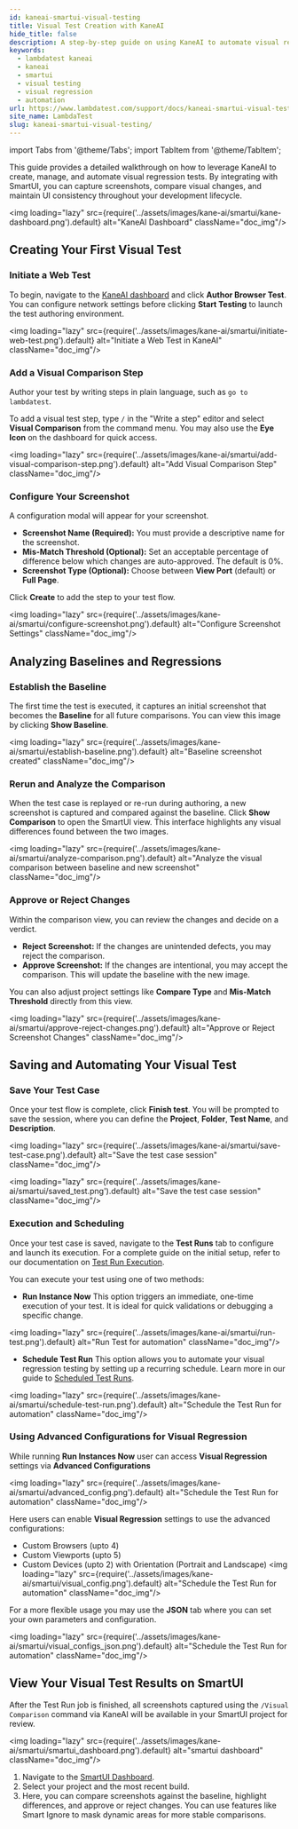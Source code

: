 ```yaml
---
id: kaneai-smartui-visual-testing
title: Visual Test Creation with KaneAI
hide_title: false
description: A step-by-step guide on using KaneAI to automate visual regression tests. Learn to capture screenshots, establish baselines, compare visual changes with SmartUI, and schedule automated runs.
keywords:
  - lambdatest kaneai
  - kaneai
  - smartui
  - visual testing
  - visual regression
  - automation
url: https://www.lambdatest.com/support/docs/kaneai-smartui-visual-testing
site_name: LambdaTest
slug: kaneai-smartui-visual-testing/
---
```


import Tabs from '@theme/Tabs';
import TabItem from '@theme/TabItem';

<script type="application/ld+json"
      dangerouslySetInnerHTML={{ __html: JSON.stringify({
       "@context": "https://schema.org",
        "@type": "BreadcrumbList",
        "itemListElement": [{
          "@type": "ListItem",
          "position": 1,
          "name": "Home",
          "item": "https://www.lambdatest.com"
        },{
          "@type": "ListItem",
          "position": 2,
          "name": "Support",
          "item": "https://www.lambdatest.com/support/docs/"
        },{
          "@type": "ListItem",
          "position": 3,
          "name": "Visual Regression Testing with KaneAI and SmartUI",
          "item": "https://www.lambdatest.com/support/docs/kaneai-smartui-visual-testing"
        }]
      })
    }}
></script>

This guide provides a detailed walkthrough on how to leverage KaneAI to create, manage, and automate visual regression tests. By integrating with SmartUI, you can capture screenshots, compare visual changes, and maintain UI consistency throughout your development lifecycle.

<img loading="lazy" src={require('../assets/images/kane-ai/smartui/kane-dashboard.png').default} alt="KaneAI Dashboard" className="doc_img"/>

## Creating Your First Visual Test

### Initiate a Web Test
To begin, navigate to the [KaneAI dashboard](https://kaneai.lambdatest.com/objective) and click **Author Browser Test**. You can configure network settings before clicking **Start Testing** to launch the test authoring environment.


<img loading="lazy" src={require('../assets/images/kane-ai/smartui/initiate-web-test.png').default} alt="Initiate a Web Test in KaneAI" className="doc_img"/>

### Add a Visual Comparison Step
Author your test by writing steps in plain language, such as `go to lambdatest`.

To add a visual test step, type `/` in the "Write a step" editor and select **Visual Comparison** from the command menu. You may also use the **Eye Icon** on the dashboard for quick access.

<img loading="lazy" src={require('../assets/images/kane-ai/smartui/add-visual-comparison-step.png').default} alt="Add Visual Comparison Step" className="doc_img"/>

### Configure Your Screenshot
A configuration modal will appear for your screenshot.
* **Screenshot Name (Required):** You must provide a descriptive name for the screenshot.
* **Mis-Match Threshold (Optional):** Set an acceptable percentage of difference below which changes are auto-approved. The default is 0%.
* **Screenshot Type (Optional):** Choose between **View Port** (default) or **Full Page**.

Click **Create** to add the step to your test flow.

<img loading="lazy" src={require('../assets/images/kane-ai/smartui/configure-screenshot.png').default} alt="Configure Screenshot Settings" className="doc_img"/>

## Analyzing Baselines and Regressions

### Establish the Baseline
The first time the test is executed, it captures an initial screenshot that becomes the **Baseline** for all future comparisons. You can view this image by clicking **Show Baseline**.

<img loading="lazy" src={require('../assets/images/kane-ai/smartui/establish-baseline.png').default} alt="Baseline screenshot created" className="doc_img"/>

### Rerun and Analyze the Comparison
When the test case is replayed or re-run during authoring, a new screenshot is captured and compared against the baseline. Click **Show Comparison** to open the SmartUI view. This interface highlights any visual differences found between the two images.

<img loading="lazy" src={require('../assets/images/kane-ai/smartui/analyze-comparison.png').default} alt="Analyze the visual comparison between baseline and new screenshot" className="doc_img"/>

### Approve or Reject Changes
Within the comparison view, you can review the changes and decide on a verdict.
* **Reject Screenshot:** If the changes are unintended defects, you may reject the comparison.
* **Approve Screenshot:** If the changes are intentional, you may accept the comparison. This will update the baseline with the new image.

You can also adjust project settings like **Compare Type** and **Mis-Match Threshold** directly from this view.

<img loading="lazy" src={require('../assets/images/kane-ai/smartui/approve-reject-changes.png').default} alt="Approve or Reject Screenshot Changes" className="doc_img"/>

## Saving and Automating Your Visual Test

### Save Your Test Case
Once your test flow is complete, click **Finish test**. You will be prompted to save the session, where you can define the **Project**, **Folder**, **Test Name**, and **Description**.

<img loading="lazy" src={require('../assets/images/kane-ai/smartui/save-test-case.png').default} alt="Save the test case session" className="doc_img"/>

<img loading="lazy" src={require('../assets/images/kane-ai/smartui/saved_test.png').default} alt="Save the test case session" className="doc_img"/>

### Execution and Scheduling

Once your test case is saved, navigate to the **Test Runs** tab to configure and launch its execution. For a complete guide on the initial setup, refer to our documentation on [Test Run Execution](https://www.lambdatest.com/support/docs/kaneai-hyperexecute-test-run-execution/).

You can execute your test using one of two methods:

* **Run Instance Now**
This option triggers an immediate, one-time execution of your test. It is ideal for quick validations or debugging a specific change.

<img loading="lazy" src={require('../assets/images/kane-ai/smartui/run-test.png').default} alt="Run Test for automation" className="doc_img"/>

* **Schedule Test Run**
This option allows you to automate your visual regression testing by setting up a recurring schedule. Learn more in our guide to [Scheduled Test Runs](https://www.lambdatest.com/support/docs/kaneai-scheduled-test-runs/).

<img loading="lazy" src={require('../assets/images/kane-ai/smartui/schedule-test-run.png').default} alt="Schedule the Test Run for automation" className="doc_img"/>


### Using Advanced Configurations for Visual Regression
While running **Run Instances Now** user can access **Visual Regression** settings via **Advanced Configurations** 


<img loading="lazy" src={require('../assets/images/kane-ai/smartui/advanced_config.png').default} alt="Schedule the Test Run for automation" className="doc_img"/>

Here users can enable **Visual Regression** settings to use the advanced configurations:
* Custom Browsers (upto 4)
* Custom Viewports (upto 5)
* Custom Devices (upto 2) with Orientation (Portrait and Landscape)
<img loading="lazy" src={require('../assets/images/kane-ai/smartui/visual_config.png').default} alt="Schedule the Test Run for automation" className="doc_img"/>

For a more flexible usage you may use the **JSON** tab where you can set your own parameters and configuration.

<img loading="lazy" src={require('../assets/images/kane-ai/smartui/visual_configs_json.png').default} alt="Schedule the Test Run for automation" className="doc_img"/>

## View Your Visual Test Results on SmartUI

After the Test Run job is finished, all screenshots captured using the `/Visual Comparison` command via KaneAI will be available in your SmartUI project for review.

<img loading="lazy" src={require('../assets/images/kane-ai/smartui/smartui_dashboard.png').default} alt="smartui dashboard" className="doc_img"/>


1.  Navigate to the [SmartUI Dashboard](https://smartui.lambdatest.com/).
2.  Select your project and the most recent build.
3.  Here, you can compare screenshots against the baseline, highlight differences, and approve or reject changes. You can use features like Smart Ignore to mask dynamic areas for more stable comparisons.
